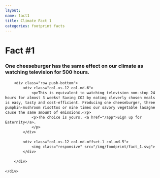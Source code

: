 ```yaml
---
layout:
name: fact1
title: Climate Fact 1
categories: footprint facts
---
```



<div class="bgLightBlue">
	<div class="container">
		<div class="row push-top">
			<div class="col-xs-12">
				<h1>Fact #1</h1>
			</div>
		</div>
		<div class="row">
			<div class="col-xs-12 col-md-6">
				<h3>
					One cheeseburger has the same effect on our climate as watching television for 500 hours.
				</h3>
			</div>
		</div>

		<div class="row push-bottom">
			<div class="col-xs-12 col-md-6">
				<p>This is equivalent to watching television non-stop 24 hours for almost 3 weeks! Saving CO2 by eating cleverly chosen meals is easy, tasty and cost-efficient. Producing one cheeseburger, three pumpkin-mushroom risottos or nine times our savory vegetable lasagne cause the same amount of emissions.</p>
				<p>The choice is yours. <a href="/app">Sign up for Eaternity</a>.
				</p>
			</div>

			<div class="col-xs-12 col-md-offset-1 col-md-5">
				<img class="responsive" src="/img/foodprint/fact_1.svg">
			</div>

		</div>

	</div>
</div>
